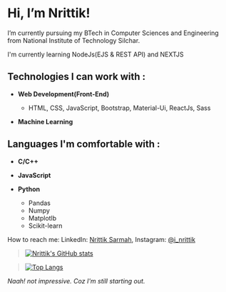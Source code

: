  # Hi, I’m Nrittik!
 
 I’m currently pursuing my BTech in Computer Sciences and Engineering from National Institute of Technology Silchar. 
 
 I'm currently learning NodeJs(EJS & REST API) and NEXTJS
 
 ## Technologies I can work with :
 
 - **Web Development(Front-End)**
     
     - HTML, CSS, JavaScript, Bootstrap, Material-Ui, ReactJs, Sass
  
 - **Machine Learning**


## Languages I'm comfortable with :

- **C/C++**

- **JavaScript**

- **Python**
    - Pandas
    - Numpy
    - Matplotlb
    - Scikit-learn 
 
 
 
 How to reach me: LinkedIn: [Nrittik Sarmah](https://www.linkedin.com/in/nrittik-sarmah-3746251bb/), Instagram: [@i_nrittik](https://www.instagram.com/i_nrittik/) 




>[![Nrittik's GitHub stats](https://github-readme-stats.vercel.app/api?username=inrittik&hide=contribs,issues&show_icons=true&theme=vue-dark)](https://github.com/anuraghazra/github-readme-stats)


>[![Top Langs](https://github-readme-stats.vercel.app/api/top-langs/?username=inrittik&langs_count=9&theme=vue-dark&layout=compact)](https://github.com/anuraghazra/github-readme-stats)


_Naah! not impressive. Coz I'm still starting out._
<!---
inrittik/inrittik is a ✨ special ✨ repository because its `README.md` (this file) appears on your GitHub profile.
You can click the Preview link to take a look at your changes.
--->
